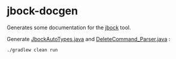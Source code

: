 # jbock-docgen

Generates some documentation for the [jbock](https://github.com/h908714124/jbock) tool.

Generate 
[JbockAutoTypes.java](https://github.com/h908714124/jbock-docgen/blob/master/src/main/java/com/example/hello/JbockAutoTypes.java) 
and 
[DeleteCommand_Parser.java](https://github.com/h908714124/jbock-docgen/blob/master/src/main/java/com/example/hello/DeleteCommand_Parser.java)
:

````sh
./gradlew clean run
````

